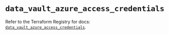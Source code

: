 # `data_vault_azure_access_credentials`

Refer to the Terraform Registry for docs: [`data_vault_azure_access_credentials`](https://registry.terraform.io/providers/hashicorp/vault/3.23.0/docs/data-sources/azure_access_credentials).
